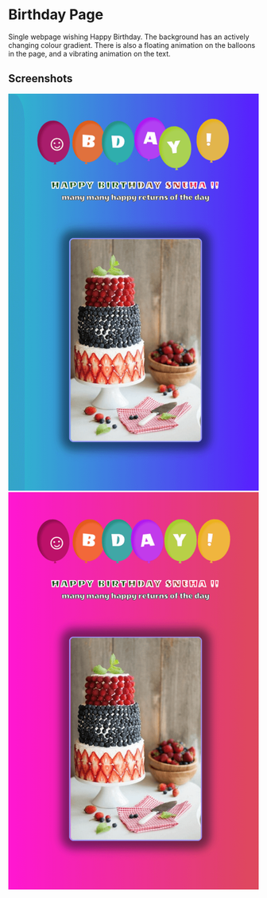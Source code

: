 # Birthday Page
Single webpage wishing Happy Birthday. The background has an actively changing colour gradient. There is also a floating animation on the balloons in the page, and a vibrating animation on the text.

## Screenshots

![Screenshot-1](images/screen-1.png?raw=true "Screenshot-1")
![Screenshot-2](images/screen-2.png?raw=true "Screenshot-2")
